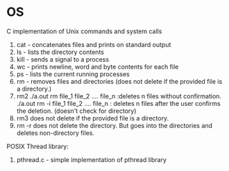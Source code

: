 # OS

C implementation of Unix commands and system calls
1) cat - concatenates files and prints on standard output
2) ls - lists the directory contents
3) kill - sends a signal to a process
4) wc - prints newline, word and byte contents for each file
5) ps - lists the current running processes
6) rm - removes files and directories (does not delete if the provided file is a directory.)
7) rm2
./a.out rm file_1 file_2 .... file_n
		:deletes n files without confirmation.
	./a.out rm -i file_1 file_2 .... file_n
		: deletes n files after the user confirms the deletion.
	(doesn't check for directory)
8) rm3
does not delete if the provided file is a directory.
9) rm -r
does not delete the directory. But goes into the directories and deletes non-directory files.

POSIX Thread library:

1) pthread.c - simple implementation of pthread library
